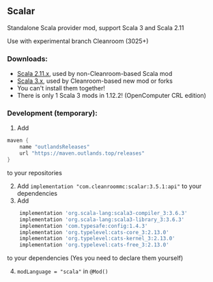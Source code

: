 ## Scalar

Standalone Scala provider mod, support Scala 3 and Scala 2.11

Use with experimental branch Cleanroom (3025+) 

### Downloads:

- [Scala 2.11.x](https://github.com/CleanroomMC/Scalar/releases/tag/2.11.1), used by non-Cleanroom-based Scala mod
- [Scala 3.x](https://github.com/CleanroomMC/Scalar/releases/tag/3.4.1), used by Cleanroom-based new mod or forks
- You can't install them together!
- There is only 1 Scala 3 mods in 1.12.2! (OpenComputer CRL edition)

### Development (temporary):

1. Add 
```groovy
maven {
    name "outlandsReleases"
    url "https://maven.outlands.top/releases"
}
```
to your repositories

2. Add `implementation "com.cleanroommc:scalar:3.5.1:api"` to your dependencies
3. Add
```groovy
    implementation 'org.scala-lang:scala3-compiler_3:3.6.3'
    implementation 'org.scala-lang:scala3-library_3:3.6.3'
    implementation 'com.typesafe:config:1.4.3'
    implementation 'org.typelevel:cats-core_3:2.13.0'
    implementation 'org.typelevel:cats-kernel_3:2.13.0'
    implementation 'org.typelevel:cats-free_3:2.13.0'
```
to your dependencies (Yes you need to declare them yourself)

4. `modLanguage = "scala"` in `@Mod()`